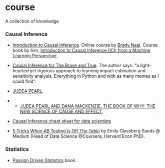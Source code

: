 # course
A collection of knowledge

###  Causal Inference

* [Introduction to Causal Inference](https://www.bradyneal.com/causal-inference-course). Online course by [Brady Neal](https://www.bradyneal.com/aboutme). Course book by him, [ Introduction to Causal Inference (ICI) from a Machine Learning Perspective](https://www.bradyneal.com/Introduction_to_Causal_Inference-Dec17_2020-Neal.pdf).


* [Causal Inference for The Brave and True](https://matheusfacure.github.io/python-causality-handbook/landing-page.html). The author says: "a light-hearted yet rigorous approach to learning impact estimation and sensitivity analysis. Everything in Python and with as many memes as I could find".

* [JUDEA PEARL](http://bayes.cs.ucla.edu/jp_home.html).
* * [JUDEA PEARL AND DANA MACKENZIE. THE BOOK OF WHY: THE NEW SCIENCE OF CAUSE AND EFFECT](http://bayes.cs.ucla.edu/WHY/).

* [Causal Inference cheat sheet for data scientists](http://nc233.com/2020/04/causal-inference-cheat-sheet-for-data-scientists/)

* [5 Tricks When AB Testing Is Off The Table](https://medium.com/teconomics-blog/5-tricks-when-ab-testing-is-off-the-table-f2637e9f15a5) by Emily Glassberg Sands @ Medium (Head of Data Science @Coursera, Harvard Econ PhD).


### Statistics

* [Passion Driven Statistics](https://statacumen.com/teach/S4R/PDS_book/) book.
